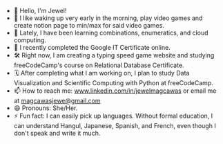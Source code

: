 - 👋 Hello, I'm Jewel!
- 👀 I like waking up very early in the morning, play video games and create notion page to min/max for said video games.
- 🌱 Lately, I have been learning combinations, enumeratics, and cloud computing.
- 💞️ I recently completed the Google IT Certificate online.
- 🛠️ Right now, I am creating a typing speed game website and studying freeCodeCamp's course on Relational Database Certificate.
- 🗓️ After completing what I am working on, I plan to study Data Visualization and Scientific Computing with Python at freeCodeCamp.
- 📫 How to reach me: www.linkedin.com/in/jewelmagcawas or email me at magcawasjewe@gmail.com
- 😄 Pronouns: She/Her.
- ⚡ Fun fact: I can easily pick up languages. Without formal education, I can understand Hangul, Japanese, Spanish, and French, even though I don't speak and write it much.

<!---
m-jewel/m-jewel is a ✨ special ✨ repository because its `README.md` (this file) appears on your GitHub profile.
You can click the Preview link to take a look at your changes.
--->
